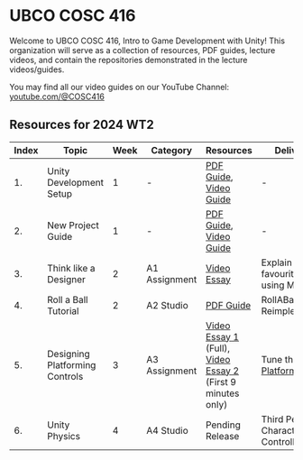# UBCO COSC 416

Welcome to UBCO COSC 416, Intro to Game Development with Unity!
This organization will serve as a collection of resources, PDF guides, lecture videos, and contain the repositories demonstrated in the lecture videos/guides.

You may find all our video guides on our YouTube Channel: [youtube.com/@COSC416](https://www.youtube.com/@COSC416)

## Resources for 2024 WT2

| Index | Topic                          | Week | Category      | Resources                                                                                                                                                                | Deliverable                                                                 |
|-------|--------------------------------|------|---------------|--------------------------------------------------------------------------------------------------------------------------------------------------------------------------|-----------------------------------------------------------------------------|
| 1.    | Unity Development Setup        | 1    | -             | [PDF Guide](https://raw.githubusercontent.com/UBCO-COSC-416/.github/main/profile/Assets/UnitySetupGuide.pdf), [Video Guide](https://www.youtube.com/watch?v=4LThE_r1-Pw) | -                                                                           |
| 2.    | New Project Guide              | 1    | -             | [PDF Guide](https://raw.githubusercontent.com/UBCO-COSC-416/.github/main/profile/Assets/NewProjectGuide.pdf), [Video Guide](https://www.youtube.com/watch?v=tIvVajGH7ws) | -                                                                           |
| 3.    | Think like a Designer          | 2    | A1 Assignment | [Video Essay](https://www.youtube.com/watch?v=iIOIT3dCy5w)                                                                                                               | Explain your favourite game using MDA                                       |
| 4.    | Roll a Ball Tutorial           | 2    | A2 Studio     | [PDF Guide](https://raw.githubusercontent.com/UBCO-COSC-416/.github/main/profile/Assets/RollABall.pdf)                                                                   | RollABall Reimplementation                                                  |
| 5.    | Designing Platforming Controls | 3    | A3 Assignment | [Video Essay 1](https://www.youtube.com/watch?v=yorTG9at90g) (Full), [Video Essay 2](https://www.youtube.com/watch?v=ueEmiDM94IE) (First 9 minutes only)                 | Tune the [GMTK Platformer Toolkit](https://gmtk.itch.io/platformer-toolkit) |
| 6.    | Unity Physics                  | 4    | A4 Studio     | Pending Release                                                                                                                                                          | Third Person Character Controller                                           |
